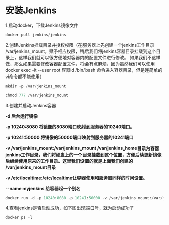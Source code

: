 # 安装Jenkins

1.启动docker，下载Jenkins镜像文件

```python
docker pull jenkins/jenkins
```

2.创建Jenkins挂载目录并授权权限（在服务器上先创建一个jenkins工作目录 /var/jenkins_mount，赋予相应权限，稍后我们将jenkins容器目录挂载到这个目录上，这样我们就可以很方便地对容器内的配置文件进行修改。 如果我们不这样做，那么如果需要修改容器配置文件，将会有点麻烦，因为虽然我们可以使用docker exec -it --user root 容器id /bin/bash 命令进入容器目录，但是连简单的 vi命令都不能使用）

```python
mkdir -p /var/jenkins_mount

chmod 777 /var/jenkins_mount
```

3.创建并启动Jenkins容器

**-d 后台运行镜像**

**-p 10240:8080 将镜像的8080端口映射到服务器的10240端口。**

**-p 10241:50000 将镜像的50000端口映射到服务器的10241端口**

**-v /var/jenkins_mount:/var/jenkins_mount /var/jenkins_home目录为容器jenkins工作目录，我们将硬盘上的一个目录挂载到这个位置，方便后续更新镜像后继续使用原来的工作目录。这里我们设置的就是上面我们创建的 /var/jenkins_mount目录**

**-v /etc/localtime:/etc/localtime让容器使用和服务器同样的时间设置。**

**--name myjenkins 给容器起一个别名**

```python
docker run -d -p 10240:8080 -p 10241:50000 -v /var/jenkins_mount:/var/jenkins_home -v /etc/localtime:/etc/localtime --name myjenkins jenkins/jenkins

```

4.查看jenkins是否启动成功，如下图出现端口号，就为启动成功了

```python
docker ps -l
```